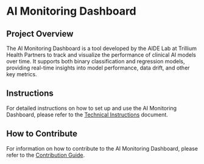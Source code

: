 # AI Monitoring Dashboard

## Project Overview
The AI Monitoring Dashboard is a tool developed by the AIDE Lab at Trillium Health Partners to track and visualize the performance of clinical AI models over time. It supports both binary classification and regression models, providing real-time insights into model performance, data drift, and other key metrics.

## Instructions
For detailed instructions on how to set up and use the AI Monitoring Dashboard, please refer to the [Technical Instructions](https://thpca.sharepoint.com/:b:/s/AIInformaticsResearch/EcxC3WD8MNBEqkeKIFqyiO8BwfcXhXTMrXkOvSLtW9xX1g?e=IYaAjo) document.

## How to Contribute
For information on how to contribute to the AI Monitoring Dashboard, please refer to the [Contribution Guide](contributing.md).

